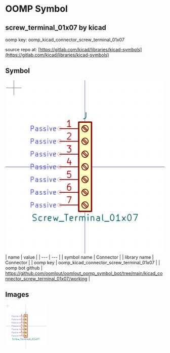 # OOMP Symbol  
## screw_terminal_01x07  by kicad  
  
oomp key: oomp_kicad_connector_screw_terminal_01x07  
  
source repo at: [https://gitlab.com/kicad/libraries/kicad-symbols](https://gitlab.com/kicad/libraries/kicad-symbols)  
## Symbol  
  
[![working.png](working_600.png)](working.png)  
| name | value | 
| --- | --- | 
| symbol name | Connector | 
| library name | Connector | 
| oomp key | oomp_kicad_connector_screw_terminal_01x07 | 
| oomp bot github | https://github.com/oomlout/oomlout_oomp_symbol_bot/tree/main/kicad_connector_screw_terminal_01x07/working | 
## Images  
  
[![working.png](working_140.png)](working.png)  
